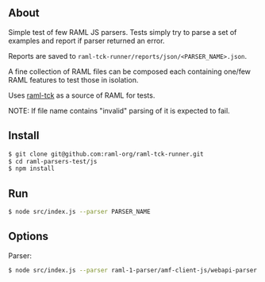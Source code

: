 ## About

Simple test of few RAML JS parsers. Tests simply try to parse a set of examples and report if parser returned an error.

Reports are saved to `raml-tck-runner/reports/json/<PARSER_NAME>.json`.

A fine collection of RAML files can be composed each containing one/few RAML features to test those in isolation.

Uses [raml-tck](https://github.com/raml-org/raml-tck/tree/master/tests/raml-1.0) as a source of RAML for tests.

NOTE: If file name contains "invalid" parsing of it is expected to fail.

## Install

```sh
$ git clone git@github.com:raml-org/raml-tck-runner.git
$ cd raml-parsers-test/js
$ npm install
```

## Run

```sh
$ node src/index.js --parser PARSER_NAME
```

## Options

Parser:
```sh
$ node src/index.js --parser raml-1-parser/amf-client-js/webapi-parser
```
